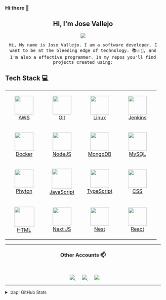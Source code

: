 ### Hi there 👋

<h2 align="center"> Hi, I'm Jose Vallejo <br/> </h2>

<p align="center">
	<img src="https://media.giphy.com/media/gh0RRgkTXedvF0pDc0/giphy.gif">
</p>


<p align="center"> <samp>Hi, My name is Jose Vallejo. I am a software developer. I want to be at the bleeding edge of technology. 📚📈🔬, and I'm also a effective programmer. In my repos you'll find projects created using:


## Tech Stack :computer: <br>

<table align="center">
  <tbody>
   <tr>
		<td align="center" width="20%"><a href="https://aws.amazon.com/es/">
			<p><img style="display: block;" height=60px src="https://img.icons8.com/color/48/000000/amazon-web-services.png" />AWS</p></a>
		</td>
		<td align="center" width="20%"><a href="https://github.com/">
			<p><img style="display: block;" height=60px src="https://img.icons8.com/ios-glyphs/2x/github-2.png">Git</p></a>
		</td>
		<td align="center" width="20%"><a href="https://www.linux.org/">
			<p><img style="display: block;" height=60px src="https://img.icons8.com/color/48/000000/linux.png" />Linux</p></a>
		</td>
		<td align="center" width="20%"><a href="https://www.jenkins.io/">
			<p><img style="display: block;" height=60px src="https://img.icons8.com/color/48/000000/jenkins.png" />Jenkins</p></a>
		</td>
	</tr>
	<tr>
		<td align="center" width="20%"><a href="https://www.docker.com/">
			<p><img style="display: block;" height=60px src="https://img.icons8.com/color/48/000000/docker.png"/>Docker</p></a>
		</td>
		<td align="center" width="20%"><a href="https://nodejs.org/es/docs/">
			<p><img style="display: block;" height=60px src="https://img.icons8.com/color/2x/nodejs.png" />NodeJS</p></a>
		</td>
		<td align="center" width="20%"><a href="https://www.mongodb.com/es">
			<p><img style="display: block;" height=60px src="https://img.icons8.com/color/48/000000/mongodb.png">MongoDB</p></a>
		</td>
		<td align="center" width="20%"><a href="https://www.mysql.com/">
			<p><img style="display: block;" height=60px src="https://img.icons8.com/ios-filled/50/000000/mysql-logo.png" />MySQL</p></a>
		</td>
	</tr>
	<tr>
		<td align="center" width="20%"><a href="https://www.python.org/">
			<p><img style="display: block;" height=60px src="https://img.icons8.com/color/2x/python.png" />Phyton</p></a>
		</td>
		<td align="center" width="20%"><a href="https://developer.mozilla.org/es/docs/Web/JavaScript">
			<p><img style="display: block;" height=65px src="https://img.icons8.com/color/2x/javascript.png" />JavaScript</p>
		</td>
		<td align="center" width="20%"><a href="https://www.typescriptlang.org/">
			<p><img style="display: block;" height=60px src="https://img.icons8.com/color/48/000000/typescript.png"/>TypeScript</p></a>
		</td>
		<td align="center" width="20%"><a href="https://developer.mozilla.org/es/docs/Web/CSS">
			<p><img style="display: block;" height=60px src="https://img.icons8.com/color/48/000000/css3.png" />CSS</p></a>
			</td>
  </tr>
	<tr>
		<td align="center" width="20%"><a href="https://developer.mozilla.org/es/docs/Web/HTML">
			<p><img style="display: block;" height=65px src="https://img.icons8.com/color/2x/html-5.png" />HTML</p></a>
		</td>
		<td align="center" width="20%"><a href="https://nextjs.org/">
			<p><img style="display: block;" height=60px src="https://upload.wikimedia.org/wikipedia/commons/8/8e/Nextjs-logo.svg">Next JS</p></a>
		</td>
		<td align="center" width="20%"><a href="https://nestjs.com/">
			<p><img style="display: block;" height=60px src="https://seeklogo.com/images/N/nestjs-logo-09342F76C0-seeklogo.com.png">Nest</p>
		</td>
		<td align="center" width="20%"><a href="https://es.reactjs.org/">
			<p><img style="display: block;" height=60px src="https://img.icons8.com/ultraviolet/2x/react.png">React</p>
		</td>
	</tr>
</tbody>
</table>

____



<h3 align="center"> Other Accounts 📫 </h3>
<br />
<p align="center">
	<a href="https://twitter.com/JoseAVallejo12/">
		<img style="margin-left: 10px;" heigrt=60px src="https://img.icons8.com/cute-clipart/64/000000/twitter.png"/>
	</a>
	<a style="margin: 10px;" href="https://web.facebook.com/josealfredo.vallejocontreras.1?_rdc=1&_rdr/">
		<img style="margin-left: 10px;" heigrt=60px src="https://img.icons8.com/cute-clipart/64/000000/facebook.png"/>
	</a>
	<a href="https://www.linkedin.com/in/jose-alfredo-vallejo-contreras-38199480/">
		<img style="margin-left: 10px;" heigrt=60px src="https://img.icons8.com/cute-clipart/64/000000/linkedin.png"/>
	</a>

</p>

____

<details>
  <summary>:zap: GitHub Stats</summary>
  <img align="left" alt="Jose Vallejo's GitHub Stats" src="https://github-readme-stats.vercel.app/api?username=JoseAVallejo12&show_icons=true&hide_border=true" />
  <img src="https://jf-gh-stats.vercel.app/api/top-langs/?username=JoseAVallejo12&layout=compact&hide=java&title_color=3867D6&icon_color=3867D6" alt="GitHub Top Languages" align="top"/>
</details>

<!--
**josevallejo1984/josevallejo1984** is a ✨ _special_ ✨ repository because its `README.md` (this file) appears on your GitHub profile.

Here are some ideas to get you started:

- 🔭 I’m currently working on ...
- 🌱 I’m currently learning ...
- 👯 I’m looking to collaborate on ...
- 🤔 I’m looking for help with ...
- 💬 Ask me about ...
- 📫 How to reach me: ...
- 😄 Pronouns: ...
- ⚡ Fun fact: ...
-->


